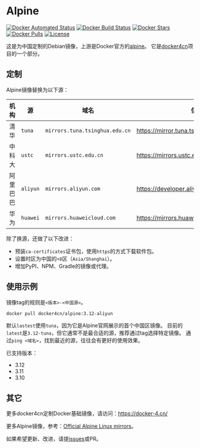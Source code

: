 # Alpine

[![Docker Automated Status](https://img.shields.io/docker/cloud/automated/docker4cn/debian.svg)](https://hub.docker.com/r/docker4cn/alpine/builds/)
[![Docker Build Status](https://img.shields.io/docker/cloud/build/docker4cn/debian.svg)](https://hub.docker.com/r/docker4cn/alpine/builds/)
[![Docker Stars](https://img.shields.io/docker/stars/docker4cn/debian.svg)](https://hub.docker.com/r/docker4cn/alpine/)
[![Docker Pulls](https://img.shields.io/docker/pulls/docker4cn/debian.svg)](https://hub.docker.com/r/docker4cn/alpine/)
[![License](https://img.shields.io/github/license/docker4cn/debian.svg)](https://github.com/yanqd0/docker4cn/alpine/master/LICENSE)

这是为中国定制的Debian镜像，上游是Docker官方的[alpine](https://hub.docker.com/_/alpine)。
它是[docker4cn]项目的一个部分。

[docker4cn]:https://docker-4.cn/

## 定制

Alpine镜像替换为以下源：

| 机构     | 源       | 域名                           | 信息链接                                           |
| ----     | --       | ----                           | --------                                           |
| 清华     | `tuna`   | `mirrors.tuna.tsinghua.edu.cn` | <https://mirror.tuna.tsinghua.edu.cn/help/alpine/> |
| 中科大   | `ustc`   | `mirrors.ustc.edu.cn`          | <https://mirrors.ustc.edu.cn/>                     |
| 阿里巴巴 | `aliyun` | `mirrors.aliyun.com`           | <https://developer.aliyun.com/mirror/>             |
| 华为     | `huawei` | `mirrors.huaweicloud.com`      | <https://mirrors.huaweicloud.com/>                 |

除了换源，还做了以下改进：

- 预装`ca-certificates`证书包，使用`https`的方式下载软件包。
- 设置时区为中国的`+8`区（`Asia/Shanghai`）。
- 增加PyPI、NPM、Gradle的镜像或代理。

## 使用示例

镜像tag的规则是`<版本>-<中国源>`。

```sh
docker pull docker4cn/alpine:3.12-aliyun
```

默认`lastest`使用`tuna`，因为它是Alpine官网展示的首个中国区镜像。
目前的`latest`是`3.12-tuna`，但它通常不是最合适的源，推荐通过tag选择特定镜像。
通过`ping <域名>`，找到最近的源，往往会有更好的使用效果。

已支持版本：

- 3.12
- 3.11
- 3.10

## 其它

更多docker4cn定制Docker基础镜像，请访问：<https://docker-4.cn/>

更多Alpine镜像，参考：[Official Alpine Linux mirrors](https://mirrors.alpinelinux.org/)。

如果希望更新、改进，请提[issues]或PR。

[issues]:https://github.com/docker4cn/debian/issues/new

